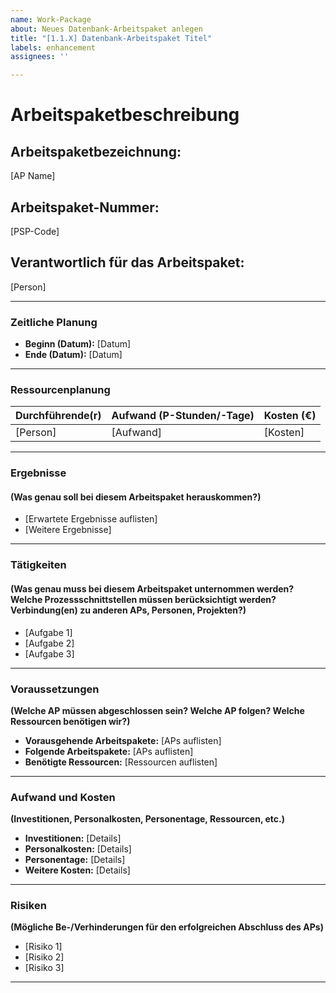 ```yaml
---
name: Work-Package
about: Neues Datenbank-Arbeitspaket anlegen
title: "[1.1.X] Datenbank-Arbeitspaket Titel"
labels: enhancement
assignees: ''

---
```


# **Arbeitspaketbeschreibung**

## **Arbeitspaketbezeichnung:**

[AP Name]

## **Arbeitspaket-Nummer:**

[PSP-Code]

## **Verantwortlich für das Arbeitspaket:**

[Person]

---

### **Zeitliche Planung**  

- **Beginn (Datum):** [Datum]  
- **Ende (Datum):** [Datum]  

---

### **Ressourcenplanung**  

| **Durchführende(r)** | **Aufwand (P-Stunden/-Tage)** | **Kosten (€)** |
| -------------------- | ----------------------------- | -------------- |
| [Person]       | [Aufwand]                     | [Kosten]       |

---

### **Ergebnisse**

#### **(Was genau soll bei diesem Arbeitspaket herauskommen?)**

- [Erwartete Ergebnisse auflisten]
- [Weitere Ergebnisse]  

---

### **Tätigkeiten**

#### **(Was genau muss bei diesem Arbeitspaket unternommen werden? Welche Prozessschnittstellen müssen berücksichtigt werden? Verbindung(en) zu anderen APs, Personen, Projekten?)**

- [Aufgabe 1]
- [Aufgabe 2]  
- [Aufgabe 3]  

---

### **Voraussetzungen**

**(Welche AP müssen abgeschlossen sein? Welche AP folgen? Welche Ressourcen benötigen wir?)**  

- **Vorausgehende Arbeitspakete:** [APs auflisten]  
- **Folgende Arbeitspakete:** [APs auflisten]  
- **Benötigte Ressourcen:** [Ressourcen auflisten]  

---

### **Aufwand und Kosten**  

**(Investitionen, Personalkosten, Personentage, Ressourcen, etc.)**  

- **Investitionen:** [Details]  
- **Personalkosten:** [Details]  
- **Personentage:** [Details]  
- **Weitere Kosten:** [Details]  

---

### **Risiken**  

**(Mögliche Be-/Verhinderungen für den erfolgreichen Abschluss des APs)**  

- [Risiko 1]  
- [Risiko 2]  
- [Risiko 3]  

---
